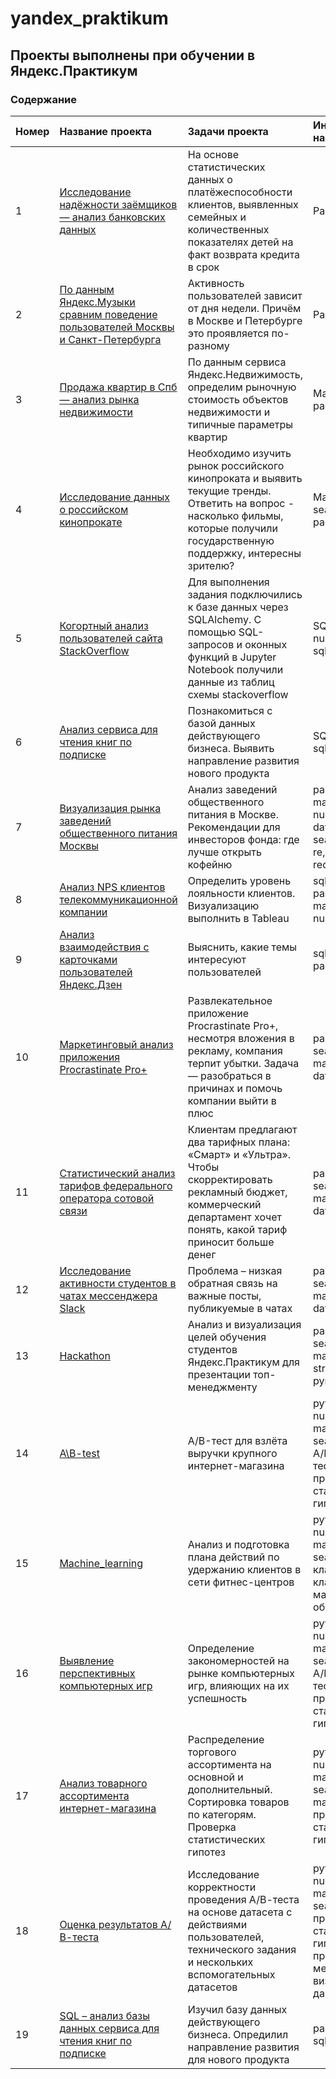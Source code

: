 # yandex_praktikum

## Проекты выполнены при обучении в Яндекс.Практикум

### Содержание

|Номер|Название проекта | Задачи проекта | Инструменты и навыки |
|:--| :--------------------- | :---------------------------------------------------------- |:-----------------|
|1| [Исследование надёжности заёмщиков — анализ банковских данных][1] | На основе статистических данных о платёжеспособности клиентов, выявленных семейных и количественных показателях детей на факт возврата кредита в срок |Pandas |
|2| [По данным Яндекс.Музыки сравним поведение пользователей Москвы и Санкт-Петербурга][2]| Активность пользователей зависит от дня недели. Причём в Москве и Петербурге это проявляется по-разному | Pandas |
|3| [Продажа квартир в Спб — анализ рынка недвижимости][3]| По данным сервиса Яндекс.Недвижимость, определим рыночную стоимость объектов недвижимости и типичные параметры квартир| Matplotlib, pandas |
|4| [Исследование данных о российском кинопрокате][4]| Необходимо изучить рынок российского кинопроката и выявить текущие тренды. Ответить на вопрос - насколько фильмы, которые получили государственную поддержку, интересны зрителю? | Matplotlib, seaborn, pandas, numpy |
|5| [Когортный анализ пользователей сайта StackOverflow][5]| Для выполнения задания подключились к базе данных через SQLAlchemy. С помощью SQL-запросов и оконных функций в Jupyter Notebook получили данные из таблиц схемы stackoverflow |SQL, pandas, numpy, sqlalchemy |
|6| [Анализ сервиса для чтения книг по подписке][6]| Познакомиться с базой данных действующего бизнеса. Выявить направление развития нового продукта |SQL, pandas, sqlalchemy |
|7| [Визуализация рынка заведений общественного питания Москвы][7]| Анализ заведений общественного питания в Москве.  Рекомендации для инвесторов фонда: где лучше открыть кофейню | pandas, matplotlib, plotly, numpy, datetime, scipy, seaborn, math, re, json, requests, folium |
|8| [Анализ NPS клиентов телекоммуникационной компании][8]| Определить уровень лояльности клиентов. Визуализацию выполнить в Tableau | sqlalchemy, pandas, matplotlib, plotly, numpy, Tableau |
|9| [Анализ взаимодействия с карточками пользователей Яндекс.Дзен][9]| Выяснить, какие темы интересуют пользователей | sqlalchemy, pandas, Tableau |
|10| [Маркетинговый анализ приложения Procrastinate Pro+][10] | Развлекательное приложение Procrastinate Pro+, несмотря вложения в рекламу, компания терпит убытки. Задача — разобраться в причинах и помочь компании выйти в плюс | pandas, numpy, seaborn, matplotlib.pyplot, datetime |
|11| [Статистический анализ тарифов федерального оператора сотовой связи][11] | Клиентам предлагают два тарифных плана: «Смарт» и «Ультра». Чтобы скорректировать рекламный бюджет, коммерческий департамент хочет понять, какой тариф приносит больше денег | pandas, numpy, seaborn, matplotlib.pyplot, datetime |
|12| [Исследование активности студентов в чатах мессенджера Slack][12] |Проблема – низкая обратная связь на важные посты, публикуемые в чатах | pandas, numpy, seaborn, matplotlib, plotly, datetime |
|13| [Hackathon][13] | Анализ и визуализация целей обучения студентов Яндекс.Практикум для презентации топ-менеджменту | pandas, numpy, seaborn, matplotlib, plotly, string, pymorphy2 |
|14| [A\B-test][14] | A/B-тест для взлёта выручки крупного интернет-магазина | python, pandas, numpy, matplotlib, seaborn, scipy, A/B-тестирование, проверка статистических гипотез |
|15| [Machine_learning][15] | Анализ и подготовка плана действий по удержанию клиентов в сети фитнес-центров | python, pandas, numpy, matplotlib, seaborn, scipy, классификация, кластеризация, машинное обучение |
|16| [Выявление перспективных компьютерных игр][16] | Определение закономерностей на рынке компьютерных игр, влияющих на их успешность | python, pandas, numpy, matplotlib, seaborn, scipy, A/B-тестирование, проверка статистических гипотез |
|17| [Анализ товарного ассортимента интернет-магазина][17] | Распределение торгового ассортимента на основной и дополнительный. Сортировка товаров по категорям. Проверка статистических гипотез | python, pandas, numpy, matplotlib, seaborn, scipy, math, requests , проверка статистических гипотез |
|18| [Оценка результатов А/В-теста][18] | Исследование корректности проведения А/В-теста на основе датасета с действиями пользователей, технического задания и нескольких вспомогательных датасетов | python, pandas, numpy, matplotlib, seaborn, scipy, проверка статистических гипотез, продуктовые метрики, визуализация данных |
|19| [SQL – анализ базы данных сервиса для чтения книг по подписке][19] | Изучил базу данных действующего бизнеса. Опредилил направление развития для нового продукта | pandas, sqlalchemy |

[1]: https://clck.ru/34Nnbh
[2]: https://clck.ru/34Nnch
[3]: https://clck.ru/34Nnef
[4]: https://clck.ru/34Nng8
[5]: https://clck.ru/34Fdz7
[6]: https://clck.ru/34Fe4n
[7]: https://clck.ru/34FfBt
[8]: https://clck.ru/34Ffej
[9]: https://clck.ru/34FfrY
[10]: https://clck.ru/34FhNs
[11]: https://clck.ru/34FhaU
[12]: https://clck.ru/34FiKw
[13]: https://clck.ru/34FiXe
[14]: https://clck.ru/34VWif
[15]: https://clck.ru/34s96o 
[16]: https://clck.ru/34s8tK
[17]: https://clck.ru/35RCDa
[18]: https://clck.ru/35RCeF
[19]: https://clck.ru/35RCyQ


